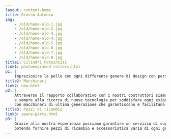 ```yaml
---
layout: content-home
title: Grosso Antonio
img:
    - /old/home-old-1.jpg
    - /old/home-old-2.jpg
    - /old/home-old-3.jpg
    - /old/home-old-4.jpg
    - /old/home-old-5.jpg
    - /old/home-old-6.jpg
    - /old/home-old-7.jpg
    - /old/home-old-8.jpg
title1: Cilindri Fotoincisi
link1: photoengraved-rollers.html
p1: |
    Impreziosire la pelle con ogni differente genere di design con personalizzazioni private e possibilità di ESCLUSIVA.
title2: Macchinari
link2: new.html
p2: |
    Attraverso il rapporto collaborativo con i nostri costruttori siamo in continua evoluzione
    e sempre alla ricerca di nuove tecnologie per soddisfare ogni esigenza e richiesta del Cliente,
    con macchinari di ultima generazione che garantiscono e facilitano un risultato migliore sul pellame.
title3: Pezzi di ricambio
link3: spare-parts.html
p3: |
    Grazie alla nostra esperienza possiamo garantire un servizio di supporto tecnico efficiente,
    potendo fornire pezzi di ricambio e accessoristica varia di ogni genere.
---
```

